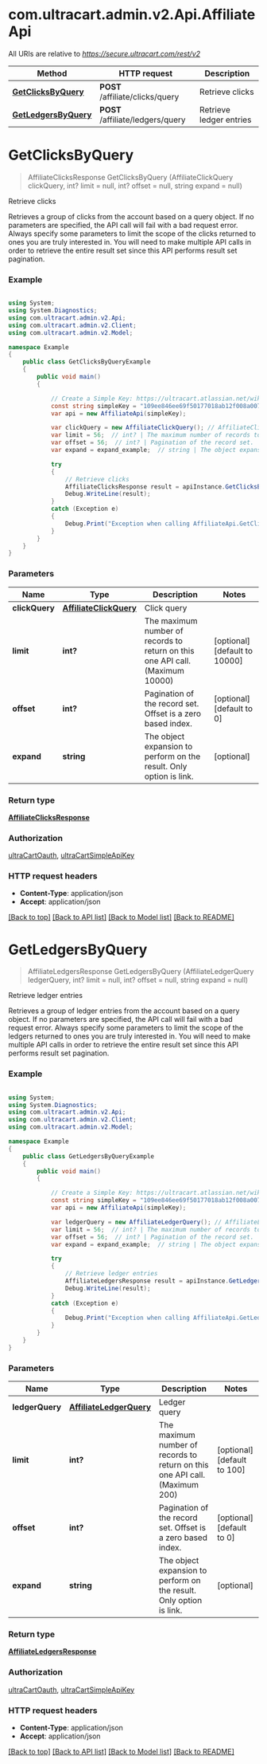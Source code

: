 # com.ultracart.admin.v2.Api.AffiliateApi

All URIs are relative to *https://secure.ultracart.com/rest/v2*

Method | HTTP request | Description
------------- | ------------- | -------------
[**GetClicksByQuery**](AffiliateApi.md#getclicksbyquery) | **POST** /affiliate/clicks/query | Retrieve clicks
[**GetLedgersByQuery**](AffiliateApi.md#getledgersbyquery) | **POST** /affiliate/ledgers/query | Retrieve ledger entries


<a name="getclicksbyquery"></a>
# **GetClicksByQuery**
> AffiliateClicksResponse GetClicksByQuery (AffiliateClickQuery clickQuery, int? limit = null, int? offset = null, string expand = null)

Retrieve clicks

Retrieves a group of clicks from the account based on a query object.  If no parameters are specified, the API call will fail with a bad request error.  Always specify some parameters to limit the scope of the clicks returned to ones you are truly interested in.  You will need to make multiple API calls in order to retrieve the entire result set since this API performs result set pagination. 
### Example
```csharp

using System;
using System.Diagnostics;
using com.ultracart.admin.v2.Api;
using com.ultracart.admin.v2.Client;
using com.ultracart.admin.v2.Model;

namespace Example
{
    public class GetClicksByQueryExample
    {
        public void main()
        {

            // Create a Simple Key: https://ultracart.atlassian.net/wiki/spaces/ucdoc/pages/38688545/API+Simple+Key
            const string simpleKey = "109ee846ee69f50177018ab12f008a00748a25aa28dbdc0177018ab12f008a00";
            var api = new AffiliateApi(simpleKey);

            var clickQuery = new AffiliateClickQuery(); // AffiliateClickQuery | Click query
            var limit = 56;  // int? | The maximum number of records to return on this one API call. (Maximum 10000) (optional)  (default to 10000)
            var offset = 56;  // int? | Pagination of the record set.  Offset is a zero based index. (optional)  (default to 0)
            var expand = expand_example;  // string | The object expansion to perform on the result.  Only option is link. (optional) 

            try
            {
                // Retrieve clicks
                AffiliateClicksResponse result = apiInstance.GetClicksByQuery(clickQuery, limit, offset, expand);
                Debug.WriteLine(result);
            }
            catch (Exception e)
            {
                Debug.Print("Exception when calling AffiliateApi.GetClicksByQuery: " + e.Message );
            }
        }
    }
}

```

### Parameters

Name | Type | Description  | Notes
------------- | ------------- | ------------- | -------------
 **clickQuery** | [**AffiliateClickQuery**](AffiliateClickQuery.md)| Click query | 
 **limit** | **int?**| The maximum number of records to return on this one API call. (Maximum 10000) | [optional] [default to 10000]
 **offset** | **int?**| Pagination of the record set.  Offset is a zero based index. | [optional] [default to 0]
 **expand** | **string**| The object expansion to perform on the result.  Only option is link. | [optional] 

### Return type

[**AffiliateClicksResponse**](AffiliateClicksResponse.md)

### Authorization

[ultraCartOauth](../README.md#ultraCartOauth), [ultraCartSimpleApiKey](../README.md#ultraCartSimpleApiKey)

### HTTP request headers

 - **Content-Type**: application/json
 - **Accept**: application/json

[[Back to top]](#) [[Back to API list]](../README.md#documentation-for-api-endpoints) [[Back to Model list]](../README.md#documentation-for-models) [[Back to README]](../README.md)

<a name="getledgersbyquery"></a>
# **GetLedgersByQuery**
> AffiliateLedgersResponse GetLedgersByQuery (AffiliateLedgerQuery ledgerQuery, int? limit = null, int? offset = null, string expand = null)

Retrieve ledger entries

Retrieves a group of ledger entries from the account based on a query object.  If no parameters are specified, the API call will fail with a bad request error.  Always specify some parameters to limit the scope of the ledgers returned to ones you are truly interested in.  You will need to make multiple API calls in order to retrieve the entire result set since this API performs result set pagination. 
### Example
```csharp

using System;
using System.Diagnostics;
using com.ultracart.admin.v2.Api;
using com.ultracart.admin.v2.Client;
using com.ultracart.admin.v2.Model;

namespace Example
{
    public class GetLedgersByQueryExample
    {
        public void main()
        {

            // Create a Simple Key: https://ultracart.atlassian.net/wiki/spaces/ucdoc/pages/38688545/API+Simple+Key
            const string simpleKey = "109ee846ee69f50177018ab12f008a00748a25aa28dbdc0177018ab12f008a00";
            var api = new AffiliateApi(simpleKey);

            var ledgerQuery = new AffiliateLedgerQuery(); // AffiliateLedgerQuery | Ledger query
            var limit = 56;  // int? | The maximum number of records to return on this one API call. (Maximum 200) (optional)  (default to 100)
            var offset = 56;  // int? | Pagination of the record set.  Offset is a zero based index. (optional)  (default to 0)
            var expand = expand_example;  // string | The object expansion to perform on the result.  Only option is link. (optional) 

            try
            {
                // Retrieve ledger entries
                AffiliateLedgersResponse result = apiInstance.GetLedgersByQuery(ledgerQuery, limit, offset, expand);
                Debug.WriteLine(result);
            }
            catch (Exception e)
            {
                Debug.Print("Exception when calling AffiliateApi.GetLedgersByQuery: " + e.Message );
            }
        }
    }
}

```

### Parameters

Name | Type | Description  | Notes
------------- | ------------- | ------------- | -------------
 **ledgerQuery** | [**AffiliateLedgerQuery**](AffiliateLedgerQuery.md)| Ledger query | 
 **limit** | **int?**| The maximum number of records to return on this one API call. (Maximum 200) | [optional] [default to 100]
 **offset** | **int?**| Pagination of the record set.  Offset is a zero based index. | [optional] [default to 0]
 **expand** | **string**| The object expansion to perform on the result.  Only option is link. | [optional] 

### Return type

[**AffiliateLedgersResponse**](AffiliateLedgersResponse.md)

### Authorization

[ultraCartOauth](../README.md#ultraCartOauth), [ultraCartSimpleApiKey](../README.md#ultraCartSimpleApiKey)

### HTTP request headers

 - **Content-Type**: application/json
 - **Accept**: application/json

[[Back to top]](#) [[Back to API list]](../README.md#documentation-for-api-endpoints) [[Back to Model list]](../README.md#documentation-for-models) [[Back to README]](../README.md)


